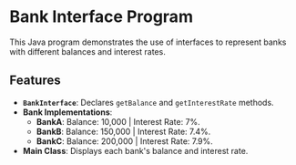 # Bank Interface Program

This Java program demonstrates the use of interfaces to represent banks with different balances and interest rates.

## Features

- **`BankInterface`**: Declares `getBalance` and `getInterestRate` methods.
- **Bank Implementations**:
  - **BankA**: Balance: 10,000 | Interest Rate: 7%.
  - **BankB**: Balance: 150,000 | Interest Rate: 7.4%.
  - **BankC**: Balance: 200,000 | Interest Rate: 7.9%.
- **Main Class**: Displays each bank's balance and interest rate.
